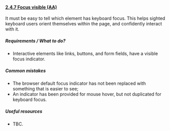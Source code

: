 #### [2.4.7 Focus visible (AA)](https://www.w3.org/TR/UNDERSTANDING-WCAG20/navigation-mechanisms-focus-visible.html)

It must be easy to tell which element has keyboard focus. This helps sighted keyboard users orient themselves within the page, and confidently interact with it.

##### Requirements / What to do?

*   Interactive elements like links, buttons, and form fields, have a visible focus indicator.

##### Common mistakes

*   The browser default focus indicator has not been replaced with something that is easier to see;
*   An indicator has been provided for mouse hover, but not duplicated for keyboard focus.

##### Useful resources

*   TBC.
